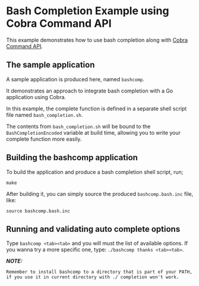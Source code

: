 # Bash Completion Example using Cobra Command API

This example demonstrates how to use bash completion along with
[Cobra Command API](https://github.com/spf13/cobra).


## The sample application

A sample application is produced here, named `bashcomp`.

It demonstrates an approach to integrate bash completion with a Go application
using Cobra.

In this example, the complete function is defined in a separate shell script
file named `bash_completion.sh`.

The contents from `bash_completion.sh` will be bound to the `BashCompletionEncoded`
variable at build time, allowing you to write your complete function more easily.


## Building the bashcomp application

To build the application and produce a bash completion shell script, run;

```
make
```

After building it, you can simply source the produced `bashcomp.bash.inc` file, like:

```
source bashcomp.bash.inc
```

## Running and validating auto complete options

Type `bashcomp <tab><tab>` and you will must the list of available options.
If you wanna try a more specific one, type: `./bashcomp thanks <tab><tab>`.


***NOTE:***

    Remember to install bashcomp to a directory that is part of your PATH,
    if you use it in current directory with ./ completion won't work.
